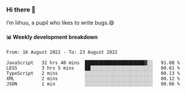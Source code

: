### Hi there 👋
I’m liihuu, a pupil who likes to write bugs.😄


#### 📊 Weekly development breakdown
<!--START_SECTION:waka-->

```text
From: 16 August 2022 - To: 23 August 2022

JavaScript   32 hrs 40 mins  ██████████████████████▓░░   91.08 %
LESS         3 hrs 5 mins    ██░░░░░░░░░░░░░░░░░░░░░░░   08.61 %
TypeScript   2 mins          ░░░░░░░░░░░░░░░░░░░░░░░░░   00.13 %
XML          2 mins          ░░░░░░░░░░░░░░░░░░░░░░░░░   00.12 %
JSON         1 min           ░░░░░░░░░░░░░░░░░░░░░░░░░   00.06 %
```

<!--END_SECTION:waka-->

<!--
**liihuu/liihuu** is a ✨ _special_ ✨ repository because its `README.md` (this file) appears on your GitHub profile.

Here are some ideas to get you started:

- 🔭 I’m currently working on ...
- 🌱 I’m currently learning ...
- 👯 I’m looking to collaborate on ...
- 🤔 I’m looking for help with ...
- 💬 Ask me about ...
- 📫 How to reach me: ...
- 😄 Pronouns: ...
- ⚡ Fun fact: ...
-->
